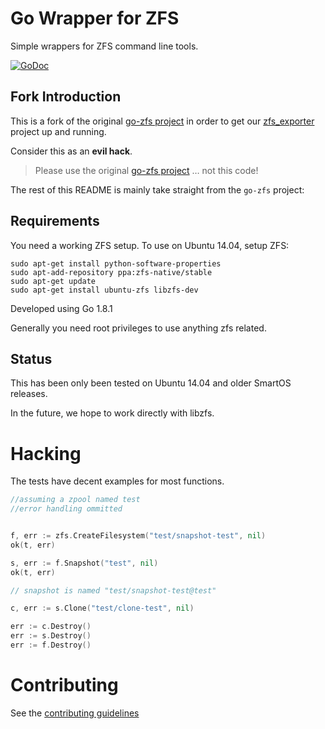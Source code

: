 # Go Wrapper for ZFS #

Simple wrappers for ZFS command line tools.

[![GoDoc](https://godoc.org/github.com/tomi-engel/go-zfs?status.svg)](https://godoc.org/github.com/mistifyio/go-zfs)

## Fork Introduction

This is a fork of the original [go-zfs project](https://github.com/mistifyio/go-zfs) in order to get our [zfs_exporter](https://github.com/tomi-engel/zfs_exporter) project up and running.

Consider this as an __evil hack__.

> Please use the original [go-zfs project](https://github.com/mistifyio/go-zfs) … not this code!


The rest of this README is mainly take straight from the `go-zfs` project:

## Requirements ##

You need a working ZFS setup.  To use on Ubuntu 14.04, setup ZFS:

    sudo apt-get install python-software-properties
    sudo apt-add-repository ppa:zfs-native/stable
    sudo apt-get update
    sudo apt-get install ubuntu-zfs libzfs-dev

Developed using Go 1.8.1

Generally you need root privileges to use anything zfs related.

## Status ##

This has been only been tested on Ubuntu 14.04 and older SmartOS releases.

In the future, we hope to work directly with libzfs.

# Hacking #

The tests have decent examples for most functions.

```go
//assuming a zpool named test
//error handling ommitted


f, err := zfs.CreateFilesystem("test/snapshot-test", nil)
ok(t, err)

s, err := f.Snapshot("test", nil)
ok(t, err)

// snapshot is named "test/snapshot-test@test"

c, err := s.Clone("test/clone-test", nil)

err := c.Destroy()
err := s.Destroy()
err := f.Destroy()

```

# Contributing #

See the [contributing guidelines](./CONTRIBUTING.md)

